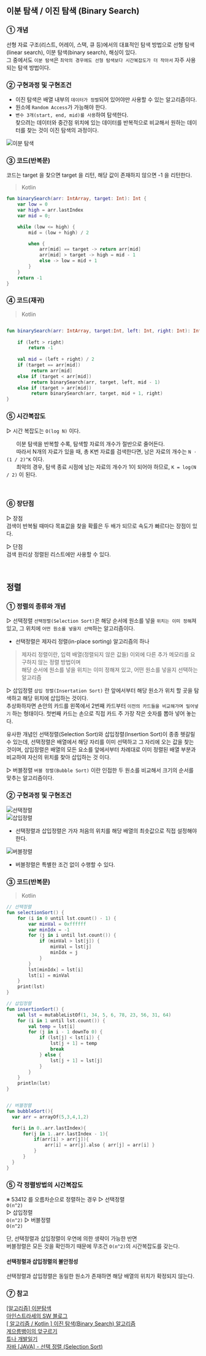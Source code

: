 ## 이분 탐색 / 이진 탐색 (Binary Search)

### ① 개념
선형 자료 구조(리스트, 어레이, 스택, 큐 등)에서의 대표적인 탐색 방법으로 선형 탐색(linear search), 이분 탐색(binary search), 해싱이 있다.  
그 중에서도 `이분 탐색`은 `최악의 경우에도 선형 탐색보다 시간복잡도가 더 작아서` 자주 사용되는 탐색 방법이다.  

### ② 구현과정 및 구현조건
- 이진 탐색은 배열 내부의 `데이터가 정렬`되어 있어야만 사용할 수 있는 알고리즘이다.
- 원소에 `Random Access`가 가능해야 한다.
- `변수 3개(start, end, mid)를 사용`하여 탐색한다.  
  찾으려는 데이터와 중간점 위치에 있는 데이터를 반복적으로 비교해서 원하는 데이터를 찾는 것이 이진 탐색의 과정이다.
  
![이분 탐색](https://blog.penjee.com/wp-content/uploads/2015/04/binary-and-linear-search-animations.gif)  
  
  
### ③ 코드(반복문)
코드는 target 을 찾으면 target 을 리턴, 해당 값이 존재하지 않으면 -1 을 리턴한다.  

> Kotlin
```kotlin
fun binarySearch(arr: IntArray, target: Int): Int {
    var low = 0
    var high = arr.lastIndex
    var mid = 0;

    while (low <= high) {
        mid = (low + high) / 2

        when {
            arr[mid] == target -> return arr[mid]
            arr[mid] > target -> high = mid - 1
            else -> low = mid + 1
        }
    }
    return -1
}
```

### ④ 코드(재귀)
> Kotlin
```kotlin

fun binarySearch(arr: IntArray, target:Int, left: Int, right: Int): Int {
    
    if (left > right)
        return -1
    
    val mid = (left + right) / 2
    if (target == arr[mid])
         return arr[mid]
    else if (target < arr[mid])
         return binarySearch(arr, target, left, mid - 1)
    else if (target > arr[mid])
         return binarySearch(arr, target, mid + 1, right)
}

```

### ⑤ 시간복잡도  
▷ 시간 복잡도는 `O(log N)` 이다.  
  
ﾠﾠ이분 탐색을 반복할 수록, 탐색할 자료의 개수가 절반으로 줄어든다.  
ﾠﾠ따라서 N개의 자료가 있을 때, 총 K번 자료를 검색한다면, 남은 자료의 개수는 `N ⋅ (1 / 2)^K` 이다.  
ﾠﾠ최악의 경우, 탐색 종료 시점에 남는 자료의 개수가 1이 되어야 하므로, `K = log(N / 2)` 이 된다.  

<br/>

### ⑥ 장단점  
▷ 장점  
  검색이 반복될 때마다 목표값을 찾을 확률은 두 배가 되므로 속도가 빠르다는 장점이 있다.  
  
▷ 단점  
  검색 원리상 정렬된 리스트에만 사용할 수 있다.
  
<br/>

## 정렬

### ① 정렬의 종류와 개념
▷ 선택정렬
`선택정렬(Selection Sort)`은 해당 순서에 원소를 넣을 `위치는 이미 정해`져 있고, 그 위치에 `어떤 원소를 넣을지 선택`하는 알고리즘이다. 
 - 선택정렬은 제자리 정렬(in-place sorting) 알고리즘의 하나
 
> 제자리 정렬이란, 입력 배열(정렬되지 않은 값들) 이외에 다른 추가 메모리를 요구하지 않는 정렬 방법이며  
  해당 순서에 원소를 넣을 위치는 이미 정해져 있고, 어떤 원소를 넣을지 선택하는 알고리즘
  
  
▷ 삽입정렬
`삽입 정렬(Insertation Sort)` 란 앞에서부터 해당 원소가 위치 할 곳을 탐색하고 해당 위치에 삽입하는 것이다.  
추상화하자면 손안의 카드를 왼쪽에서 2번째 카드부터 `이전의 카드들을 비교해가며 밀어넣기` 하는 형태이다.
첫번째 카드는 손으로 직접 카드 주 가장 작은 숫자를 뽑아 넣어 놓는다.

유사한 개념인 선택정렬(Selection Sort)와 삽입정렬(Insertion Sort)이 종종 헷갈릴 수 있는데, 
선택정렬은 배열에서 해당 자리를 이미 선택하고 그 자리에 오는 값을 찾는 것이며,
삽입정렬은 배열의 모든 요소를 앞에서부터 차례대로 이미 정렬된 배열 부분과 비교하여 자신의 위치를 찾아 삽입하는 것 이다.
  
▷ 버블정렬
`버블 정렬(Bubble Sort)` 이란 인접한 두 원소를 비교해서 크기의 순서를 맞추는 알고리즘이다.

### ② 구현과정 및 구현조건
![선택정렬](https://blog.kakaocdn.net/dn/qjbEC/btqNiW4IUsW/6XCnYWRkk437W3kQYBDlP1/img.gif)  
![삽입정렬](https://blog.kakaocdn.net/dn/bxvpd6/btqOuH69gZU/s5NmD45Lo0HaI80sK9QXt1/img.gif)  
- 선택정렬과 삽입정렬은 가자 처음의 위치를 해당 배열의 최솟값으로 직접 설정해야한다.  
  
![버블정렬](https://t1.daumcdn.net/cfile/tistory/2518323758FDB83613)  
- 버블정렬은 특별한 조건 없이 수행할 수 있다.  
  
  
### ③ 코드(반복문)

> Kotlin
```kotlin
// 선택정렬
fun selectionSort() {
    for (i in 0 until lst.count() - 1) {
        var minVal = 0xffffff
        var minIdx = -1
        for (j in i until lst.count()) {
            if (minVal > lst[j]) {
                minVal = lst[j]
                minIdx = j
            }
        }
        lst[minIdx] = lst[i]
        lst[i] = minVal
    }
    print(lst)
}

// 삽입정렬
fun insertionSort() {
    val lst = mutableListOf(1, 34, 5, 6, 78, 23, 56, 31, 64)
    for (i in 1 until lst.count()) {
        val temp = lst[i]
        for (j in i - 1 downTo 0) {
            if (lst[j] < lst[i]) {
                lst[j + 1] = temp
                break
            } else {
                lst[j + 1] = lst[j]
            }
        }
    }
    println(lst)
}


// 버블정렬
fun bubbleSort(){
  var arr = arrayOf(5,3,4,1,2)

  for(i in 0..arr.lastIndex){
      for(j in 1..arr.lastIndex - 1){
          if(arr[i] > arr[j]){
              arr[i] = arr[j].also { arr[j] = arr[i] }
          }
      }
  }
}

```


### ⑤ 각 정렬방법의 시간복잡도  
※ 53412 를 오름차순으로 정렬하는 경우
▷ 선택정렬  
`O(n^2)`  
▷ 삽입정렬  
`O(n^2)`
▷ 버블정렬  
`O(n^2)`
  
단, 선택정렬과 삽입정렬이 우연에 의한 생략이 가능한 반면  
버블정렬은 모든 것을 확인하기 때문에 무조건 `O(n^2)`의 시간복잡도를 갖는다.
<br/>

#### 선택정렬과 삽입정렬의 불안정성
선택정렬과 삽입정렬은 동일한 원소가 존재하면 해당 배열의 위치가 확정되지 않는다.  



### ⑦ 참고
[\[알고리즘\] 이분탐색](https://sirzzang.github.io/programming/Programming-Binary-Search/)  
[아인스트라세의 SW 블로그](https://eine.tistory.com/entry/이진-탐색-이분-탐색binary-search-구현시-고려할-것들 )  
[\[ 알고리즘 / Kotlin \] 이진 탐색(Binary Search) 알고리즘](https://gyubgyub.tistory.com/56)  
[게으름뱅이의 앞구르기](https://walk-through-me.tistory.com/35)  
[튜나 개발일기](https://devuna.tistory.com/28)  
[자바 \[JAVA\] - 선택 정렬 (Selection Sort)](https://st-lab.tistory.com/168)  
